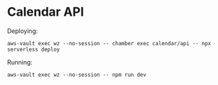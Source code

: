 # Calendar API

Deploying:

```
aws-vault exec wz --no-session -- chamber exec calendar/api -- npx serverless deploy
````

Running:

```
aws-vault exec wz --no-session -- npm run dev
```
